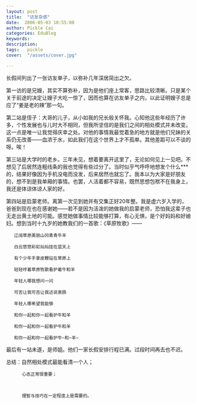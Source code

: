 ```yaml
---
layout: post  
title:  "访友杂感"
date:  2006-05-03 10:55:00
author: Pickle Cai  
categories: EduBlog  
keywords: 
description:   
tags:	pickle   
cover:  "/assets/cover.jpg"  

---
```


长假间列出了一张访友单子，以弥补几年深居简出之欠。



第一访的是兄嫂，其实不算弥补，因为是他们座上常客，思路比较清晰。只是某个关于前途的决定让嫂子大吃一惊了，因而也算在访友单子之内，以此证明嫂子总是应了“姜是老的辣”那一句。



第二站是侄子：大哥的儿子，从小如我的兄长般关怀我。心知他这些年经历了许多，个性发展也与儿时大不相同，但我所坚信的是我们之间的相处模式并未改变。这一点是唯一让我觉得庆幸之处。对他的事情我最觉着急的地方就是他们兄妹的关系仍无改善——血浓于水，如此我们在这个世界上才不孤单。其他差距可以不谈的呀。唉！



第三站是大学时的老乡。三年未见，想着要离开这里了，无论如何见上一见吧。不想见了后居然连粗线条的我也觉得有些过分了。当时似乎气呼呼地想发个什么***的，结果好像因为手机没电而没发，后来居然也就忘了。我本以为大家是好朋友的，想不到是我单厢的事情。也罢，人活着都不容易，既然思想包袱不在我身上，我还是体谅体谅人家的好。



第四站是启蒙老师。离第一次见到她并有交集正好20年整。我是虚六岁入学的，爸爸到现在也在感谢她——若不是因为活泼的她做我的启蒙老师，恐怕我这辈子也无走出黄土地的可能。感觉她做事情比较能够打算，有心无惧，是个好妈妈和好媳妇。想到当时十九岁的她教我们的一首歌：《草原牧歌》——



       辽阔草原美丽山冈青青牛羊

       白云悠悠彩虹灿灿挂在蓝天上

       有个少年手拿皮鞭站在草原上

       轻轻哼着草原牧歌看护着牛和羊

       年轻人哪我想问一问

       可否让我可否让我述说衷肠

       年轻人哪希望我能够

       和你一起和你一起看护牛和羊

       和你一起和你一起看护牛和羊

       和你一起和你一起看护牛~和~羊~





最后有一站未遂，是师姐。他们一家长假安排行程已满。过段时间再去也不迟。



总结：自然相处模式最能看清一个人；



          心态正常很重要；



          理智与技巧在一定程度上是需要的。



		    
